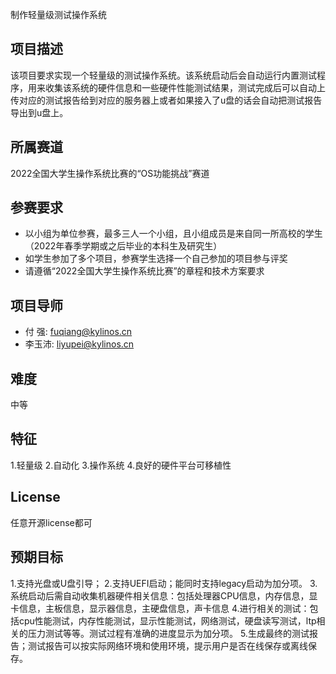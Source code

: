 制作轻量级测试操作系统


## 项目描述
该项目要求实现一个轻量级的测试操作系统。该系统启动后会自动运行内置测试程序，用来收集该系统的硬件信息和一些硬件性能测试结果，测试完成后可以自动上传对应的测试报告给到对应的服务器上或者如果接入了u盘的话会自动把测试报告导出到u盘上。

## 所属赛道

2022全国大学生操作系统比赛的“OS功能挑战”赛道



## 参赛要求

- 以小组为单位参赛，最多三人一个小组，且小组成员是来自同一所高校的学生（2022年春季学期或之后毕业的本科生及研究生）
- 如学生参加了多个项目，参赛学生选择一个自己参加的项目参与评奖
- 请遵循“2022全国大学生操作系统比赛”的章程和技术方案要求



## 项目导师

* 付  强: fuqiang@kylinos.cn
* 李玉沛: liyupei@kylinos.cn



## 难度

中等


## 特征

1.轻量级
2.自动化
3.操作系统
4.良好的硬件平台可移植性

## License
任意开源license都可


## 预期目标
1.支持光盘或U盘引导；
2.支持UEFI启动；能同时支持legacy启动为加分项。
3.系统启动后需自动收集机器硬件相关信息：包括处理器CPU信息，内存信息，显卡信息，主板信息，显示器信息，主硬盘信息，声卡信息
4.进行相关的测试：包括cpu性能测试，内存性能测试，显示性能测试，网络测试，硬盘读写测试，ltp相关的压力测试等等。测试过程有准确的进度显示为加分项。
5.生成最终的测试报告；测试报告可以按实际网络环境和使用环境，提示用户是否在线保存或离线保存。
